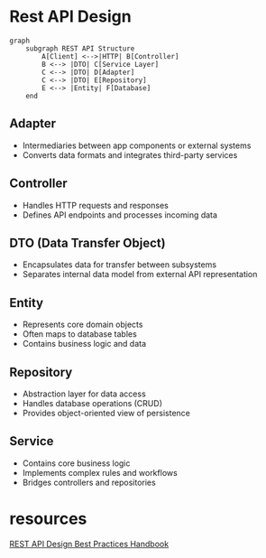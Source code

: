 # Rest API Design

```mermaid
graph
    subgraph REST API Structure
        A[Client] <-->|HTTP| B[Controller]
        B <--> |DTO| C[Service Layer]
        C <--> |DTO| D[Adapter]
        C <--> |DTO| E[Repository]
        E <--> |Entity| F[Database]
    end
```

## Adapter
- Intermediaries between app components or external systems
- Converts data formats and integrates third-party services

## Controller
- Handles HTTP requests and responses
- Defines API endpoints and processes incoming data

## DTO (Data Transfer Object)
- Encapsulates data for transfer between subsystems
- Separates internal data model from external API representation

## Entity
- Represents core domain objects
- Often maps to database tables
- Contains business logic and data

## Repository
- Abstraction layer for data access
- Handles database operations (CRUD)
- Provides object-oriented view of persistence

## Service
- Contains core business logic
- Implements complex rules and workflows
- Bridges controllers and repositories

# resources
[REST API Design Best Practices Handbook](https://www.freecodecamp.org/news/rest-api-design-best-practices-build-a-rest-api/)